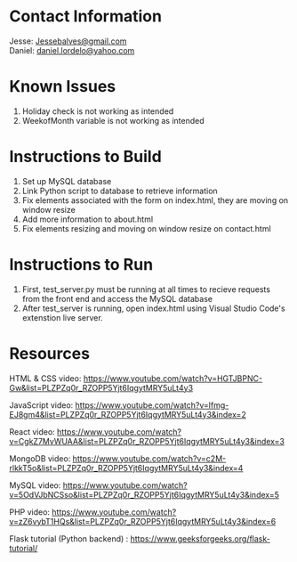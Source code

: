 # Contact Information
Jesse: Jessebalves@gmail.com  
Daniel: daniel.lordelo@yahoo.com

# Known Issues
1) Holiday check is not working as intended
2) WeekofMonth variable is not working as intended

# Instructions to Build
1) Set up MySQL database
2) Link Python script to database to retrieve information
3) Fix elements associated with the form on index.html, they are moving on window resize
4) Add more information to about.html
5) Fix elements resizing and moving on window resize on contact.html

# Instructions to Run
1) First, test_server.py must be running at all times to recieve requests from the front end and access the MySQL database
2) After test_server is running, open index.html using Visual Studio Code's extenstion live server.
 
# Resources
HTML & CSS video: https://www.youtube.com/watch?v=HGTJBPNC-Gw&list=PLZPZq0r_RZOPP5Yjt6IqgytMRY5uLt4y3  

JavaScript video: https://www.youtube.com/watch?v=lfmg-EJ8gm4&list=PLZPZq0r_RZOPP5Yjt6IqgytMRY5uLt4y3&index=2  

React video: https://www.youtube.com/watch?v=CgkZ7MvWUAA&list=PLZPZq0r_RZOPP5Yjt6IqgytMRY5uLt4y3&index=3  

MongoDB video: https://www.youtube.com/watch?v=c2M-rlkkT5o&list=PLZPZq0r_RZOPP5Yjt6IqgytMRY5uLt4y3&index=4  

MySQL video: https://www.youtube.com/watch?v=5OdVJbNCSso&list=PLZPZq0r_RZOPP5Yjt6IqgytMRY5uLt4y3&index=5  

PHP video: https://www.youtube.com/watch?v=zZ6vybT1HQs&list=PLZPZq0r_RZOPP5Yjt6IqgytMRY5uLt4y3&index=6 
  
Flask tutorial (Python backend) : https://www.geeksforgeeks.org/flask-tutorial/  
